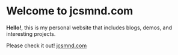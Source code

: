 # Welcome to jcsmnd.com

**Hello!**, this is my personal website that includes blogs, demos, and interesting projects.

Please check it out! [jcsmnd.com](https://www.jcsmnd.com)


<!-- setting(json) disable list>
{
    "ruby.intellisense": "rubyLocate",
    "gitlens.advanced.messages": {
        "suppressShowKeyBindingsNotice": true
    },
    "workbench.statusBar.feedback.visible": false,
    "search.location": "sidebar",
    "window.zoomLevel": 0,
    "workbench.iconTheme": "vscode-icons",
    "files.watcherExclude": {
        "**/.git/objects/**": true,
        "**/.git/subtree-cache/**": true,
        "**/node_modules/**": true,
        "**/tmp/**": true,
        "**/.git": true,
        "**/.svn": true,
        "**/.hg": true,
        "**/CVS": true,
        "**/.DS_Store": true,
        "**/node_modules": true,
        "**/bower_components": true,
        "**/dist/**": true,
        "**/log/**": true,
        "**/logs/**": true,
        "**/.fdk/**": true
    },
    "files.exclude": {
        "**/.git/objects/**": true,
        "**/.git/subtree-cache/**": true,
        "**/node_modules/**": true,
        "**/tmp/**": true,
        "**/.git": true,
        "**/.svn": true,
        "**/.hg": true,
        "**/CVS": true,
        "**/.DS_Store": true,
        "**/node_modules": true,
        "**/bower_components": true,
        "**/dist/**": true,
        "**/log/**": true,
        "**/.fdk/**": true
    },
    "search.exclude": {
        "**/.git/objects/**": true,
        "**/.git/subtree-cache/**": true,
        "**/node_modules/**": true,
        "**/tmp/**": true,
        "**/.git": true,
        "**/.svn": true,
        "**/.hg": true,
        "**/CVS": true,
        "**/.DS_Store": true,
        "**/node_modules": true,
        "**/bower_components": true,
        "**/dist/**": true,
        "**/log/**": true
    },
    "editor.fontSize": 16,
    "editor.tabSize": 2,
    "emmet.includeLanguages": {
        "html": "html",
        "javascript": "javascriptreact"
    },
    "files.autoSave": "afterDelay",
    "files.autoSaveDelay": 5000,
    "terminal.external.osxExec": "iTerm.app",
    "terminal.integrated.shell.osx": "zsh",
    "editor.wordWrap": "on",
    "editor.formatOnSave": true,
    "editor.formatOnPaste": true,
    "editor.minimap.enabled": false,
    "editor.fontLigatures": true,
    "workbench.editor.highlightModifiedTabs": true,
    "explorer.sortOrder": "modified",
    "files.trimFinalNewlines": true
}
Author: Myungsik Kim -->